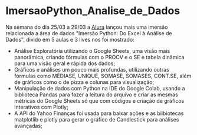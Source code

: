 # ImersaoPython_Analise_de_Dados
Na semana do dia 25/03 a 29/03 a [Alura](https://www.linkedin.com/school/aluracursos/) lançou mais uma imersão relacionada a área de dados "Imersão Python: Do Excel à Análise de Dados", divido em 5 aulas e 3 lives nos foi mostrado:
- Análise Exploratória utilizando o Google Sheets, uma visão mais panorâmica, criando fórmulas com o PROCV e o SE e tabela dinâmica para uma visão geral e rápida dos dados;
- Gráficos e análises um pouco mais profundas, utilizando outras fórmulas como MÉDIASE, UNIQUE, SOMASE, SOMASES, CONT.SE, além de gráficos como o de pizza e colunas para visualização;
- Manipulação de dados com Python na IDE do Google Colab, usando a biblioteca Pandas para fazer a leitura do arquivo e criar as mesmas métricas do Google Sheets só que com códigos e criação de gráficos interativos com Plotly;
- A API do Yahoo Finanças foi usada para baixar ações e as bilbiotecas matplotlib e plotly para gerar o gráfico de Candlestick para análises avançadas;
